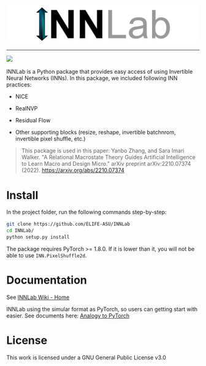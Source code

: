 ![](./images/INNLab.png)

--------------------------------------------------------------------------------


[![](https://img.shields.io/static/v1?label=pytorch&message=≥1.8.0&color=yellow)](https://pytorch.org)

INNLab is a Python package that provides easy access of using Invertible Neural Networks (INNs). In this package, we included following INN practices:

* NICE
* RealNVP
* Residual Flow

* Other supporting blocks (resize, reshape, invertible batchnrom, invertible pixel shuffle, etc.)

> This package is used in this paper: Yanbo Zhang, and Sara Imari Walker. "A Relational Macrostate Theory Guides Artificial Intelligence to Learn Macro and Design Micro." arXiv preprint arXiv:2210.07374 (2022). https://arxiv.org/abs/2210.07374

# Install

In the project folder, run the following commands step-by-step:

```bash
git clone https://github.com/ELIFE-ASU/INNLab
cd INNLab/
python setup.py install
```

The package requires PyTorch >= 1.8.0. If it is lower than it, you will not be able to use `INN.PixelShuffle2d`.

# Documentation

See [INNLab Wiki - Home](https://github.com/ELIFE-ASU/INNLab/wiki)

INNLab using the simular format as PyTorch, so users can getting start with easier. See documents here: [Analogy to PyTorch](https://github.com/ELIFE-ASU/INNLab/wiki/Analogy-to-PyTorch)

# License

This work is licensed under a GNU General Public License v3.0
